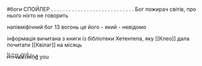 #боги 
СПОЙЛЕР
.
.
.
.
.
.
.
.
.
.
.
.
.
.
.
.
.
.
.
.
.
.
.
.
.
.
.
.
Бог пожирач світів, про нього ніхто не говорить

напівміфічний бог
13 вогонь це його - який - невідомо

інформація вичитана з книги із бібліотеки Хетентепа, яку [[Клео]] дала почитати [[Квілаг]] на місяць

 i̶̾̽'̷̊̽m̶̈́̚ ̴̓̃w̸̄̋a̷̽͝ť̷̛c̵̄̏h̶͊̈ȉ̸́n̷̤̂ǧ̸ you
